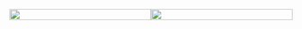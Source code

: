 <div style="display: flex; justify-content: center; align-items: center; width: 100%;">
  <img src="https://github-readme-stats.vercel.app/api?username=hypertseng&show_icons=true&theme=tokyonight&line_height=27" style="flex: 1; max-height: 150px; width: 100%; object-fit: contain;">
  <img src="https://github-readme-stats.vercel.app/api/top-langs/?username=hypertseng&theme=radical" style="flex: 1; max-height: 150px; width: 100%; object-fit: contain;">
</div>
